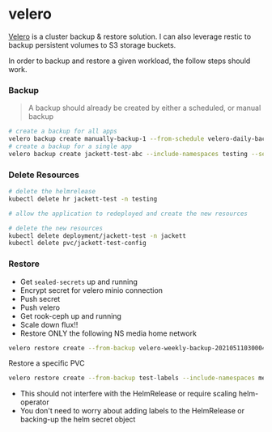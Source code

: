 # velero

[Velero](https://velero.io/) is a cluster backup & restore solution.  I can also leverage restic to backup persistent volumes to S3 storage buckets.

In order to backup and restore a given workload, the follow steps should work.

### Backup

> A backup should already be created by either a scheduled, or manual backup

```bash
# create a backup for all apps
velero backup create manually-backup-1 --from-schedule velero-daily-backup
# create a backup for a single app
velero backup create jackett-test-abc --include-namespaces testing --selector "app.kubernetes.io/instance=jackett-test" --wait
```

### Delete Resources

```bash
# delete the helmrelease
kubectl delete hr jackett-test -n testing

# allow the application to redeployed and create the new resources

# delete the new resources
kubectl delete deployment/jackett-test -n jackett
kubectl delete pvc/jackett-test-config
```

### Restore

- Get `sealed-secrets` up and running
- Encrypt secret for velero minio connection
- Push secret
- Push velero
- Get rook-ceph up and running
- Scale down flux!!
- Restore ONLY the following NS
    media
    home
    network


```bash
velero restore create --from-backup velero-weekly-backup-20210511030004 --include-namespaces media --selector "app.kubernetes.io/instance=plex" --wait
```

Restore a specific PVC
```bash
velero restore create --from-backup test-labels --include-namespaces media --selector "service=sonarr" --include-resources persistentvolumes --namespace-mappings media:testing-grounds --wait --show-labels
```

* This should not interfere with the HelmRelease or require scaling helm-operator
* You don't need to worry about adding labels to the HelmRelease or backing-up the helm secret object
